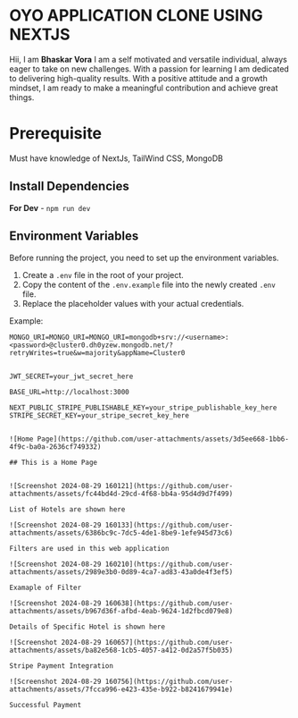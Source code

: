 


# OYO APPLICATION CLONE USING NEXTJS

Hii, I am **Bhaskar Vora** 
I am a self motivated and versatile individual, always eager to take on new challenges. With a passion for learning I am dedicated to delivering high-quality results. With a positive attitude and a growth mindset, I am ready to make a meaningful contribution and achieve great things.



# Prerequisite

Must have knowledge of NextJs, TailWind CSS, MongoDB

## Install Dependencies

**For Dev** - `npm run dev`  

## Environment Variables

Before running the project, you need to set up the environment variables. 

1. Create a `.env` file in the root of your project.
2. Copy the content of the `.env.example` file into the newly created `.env` file.
3. Replace the placeholder values with your actual credentials.

Example:

```plaintext
MONGO_URI=MONGO_URI=MONGO_URI=mongodb+srv://<username>:<password>@cluster0.dh0yzew.mongodb.net/?retryWrites=true&w=majority&appName=Cluster0


JWT_SECRET=your_jwt_secret_here

BASE_URL=http://localhost:3000

NEXT_PUBLIC_STRIPE_PUBLISHABLE_KEY=your_stripe_publishable_key_here
STRIPE_SECRET_KEY=your_stripe_secret_key_here


![Home Page](https://github.com/user-attachments/assets/3d5ee668-1bb6-4f9c-ba0a-2636cf749332)

## This is a Home Page 


![Screenshot 2024-08-29 160121](https://github.com/user-attachments/assets/fc44bd4d-29cd-4f68-bb4a-95d4d9d7f499)

List of Hotels are shown here

![Screenshot 2024-08-29 160133](https://github.com/user-attachments/assets/6386bc9c-7dc5-4de1-8be9-1efe945d73c6)

Filters are used in this web application

![Screenshot 2024-08-29 160210](https://github.com/user-attachments/assets/2989e3b0-0d89-4ca7-ad83-43a0de4f3ef5)

Examaple of Filter

![Screenshot 2024-08-29 160638](https://github.com/user-attachments/assets/b967d36f-afbd-4eab-9624-1d2fbcd079e8)

Details of Specific Hotel is shown here

![Screenshot 2024-08-29 160657](https://github.com/user-attachments/assets/ba82e568-1cb5-4057-a412-0d2a57f5b035)

Stripe Payment Integration

![Screenshot 2024-08-29 160756](https://github.com/user-attachments/assets/7fcca996-e423-435e-b922-b8241679941e)

Successful Payment 








